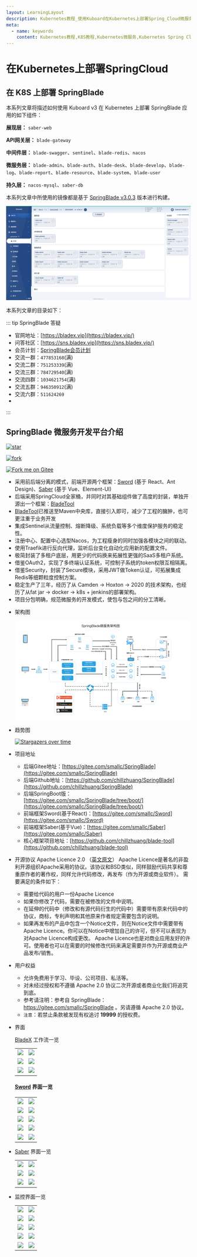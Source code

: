```yaml
---
layout: LearningLayout
description: Kubernetes教程_使用Kuboard在Kubernetes上部署Spring_Cloud微服务平台SpringBlade
meta:
  - name: keywords
    content: Kubernetes教程,K8S教程,Kubernetes微服务,Kubernetes Spring Cloud
---
```


# 在Kubernetes上部署SpringCloud

<AdSenseTitle/>

## 在 K8S 上部署 SpringBlade

本系列文章将描述如何使用 Kuboard v3 在 Kubernetes 上部署 SpringBlade 应用的如下组件：

**展现层：**	`saber-web`

**API网关层：**	`blade-gateway`

**中间件层：**	`blade-swagger`、`sentinel`、`blade-redis`、`nacos`

**微服务层：**	`blade-admin`、`blade-auth`、`blade-desk`、`blade-develop`、`blade-log`、`blade-report`、`blade-resource`、`blade-system`、`blade-user`

**持久层：**	`nacos-mysql`、`saber-db`



本系列文章中所使用的镜像都是基于 <a href="https://gitee.com/smallc/SpringBlade/tree/v3.0.3/" target="_blank">SpringBlade v3.0.3</a> 版本进行构建。



![image-20210501144136997](./index.assets/image-20210501144136997.png)



本系列文章的目录如下：





::: tip SpringBlade 答疑

- 官网地址：[https://bladex.vip](https://bladex.vip/)
- 问答社区：[https://sns.bladex.vip](https://sns.bladex.vip/)
- 会员计划：[SpringBlade会员计划](https://gitee.com/smallc/SpringBlade/wikis/SpringBlade会员计划)
- 交流一群：`477853168`(满)
- 交流二群：`751253339`(满)
- 交流三群：`784729540`(满)
- 交流四群：`1034621754`(满)
- 交流五群：`946350912`(满)
- 交流六群：`511624269`
- 
:::



## SpringBlade 微服务开发平台介绍



[![star](https://gitee.com/smallc/SpringBlade/badge/star.svg?theme=white)](https://gitee.com/smallc/SpringBlade/stargazers)

[![fork](https://gitee.com/smallc/SpringBlade/badge/fork.svg?theme=white)](https://gitee.com/smallc/SpringBlade/members)

[![Fork me on Gitee](https://gitee.com/smallc/SpringBlade/widgets/widget_6.svg)](https://gitee.com/smallc/SpringBlade)



- 采用前后端分离的模式，前端开源两个框架：[Sword](https://gitee.com/smallc/Sword) (基于 React、Ant Design)、[Saber](https://gitee.com/smallc/Saber) (基于 Vue、Element-UI)
- 后端采用SpringCloud全家桶，并同时对其基础组件做了高度的封装，单独开源出一个框架：[BladeTool](https://github.com/chillzhuang/blade-tool)
- [BladeTool](https://github.com/chillzhuang/blade-tool)已推送至Maven中央库，直接引入即可，减少了工程的臃肿，也可更注重于业务开发
- 集成Sentinel从流量控制、熔断降级、系统负载等多个维度保护服务的稳定性。
- 注册中心、配置中心选型Nacos，为工程瘦身的同时加强各模块之间的联动。
- 使用Traefik进行反向代理，监听后台变化自动化应用新的配置文件。
- 极简封装了多租户底层，用更少的代码换来拓展性更强的SaaS多租户系统。
- 借鉴OAuth2，实现了多终端认证系统，可控制子系统的token权限互相隔离。
- 借鉴Security，封装了Secure模块，采用JWT做Token认证，可拓展集成Redis等细颗粒度控制方案。
- 稳定生产了三年，经历了从 Camden -> Hoxton -> 2020 的技术架构，也经历了从fat jar -> docker -> k8s + jenkins的部署架构。
- 项目分包明确，规范微服务的开发模式，使包与包之间的分工清晰。



* 架构图

  ![img](./index.assets/springblade-framework.png)



* 趋势图

  <a href="https://whnb.wang/smallc/SpringBlade" rel="nofollow"><img src="https://whnb.wang/img/smallc/SpringBlade" alt="Stargazers over time"></a>


* 项目地址
  * 后端Gitee地址：[https://gitee.com/smallc/SpringBlade](https://gitee.com/smallc/SpringBlade)
  * 后端Github地址：[https://github.com/chillzhuang/SpringBlade](https://github.com/chillzhuang/SpringBlade)
  * 后端SpringBoot版：[https://gitee.com/smallc/SpringBlade/tree/boot/](https://gitee.com/smallc/SpringBlade/tree/boot/)
  * 前端框架Sword(基于React)：[https://gitee.com/smallc/Sword](https://gitee.com/smallc/Sword)
  * 前端框架Saber(基于Vue)：[https://gitee.com/smallc/Saber](https://gitee.com/smallc/Saber)
  * 核心框架项目地址：[https://github.com/chillzhuang/blade-tool](https://github.com/chillzhuang/blade-tool)

* 开源协议
    Apache Licence 2.0 （[英文原文](http://www.apache.org/licenses/LICENSE-2.0.html)）
    Apache Licence是著名的非盈利开源组织Apache采用的协议。该协议和BSD类似，同样鼓励代码共享和尊重原作者的著作权，同样允许代码修改，再发布（作为开源或商业软件）。
    需要满足的条件如下：
    * 需要给代码的用户一份Apache Licence
    * 如果你修改了代码，需要在被修改的文件中说明。
    * 在延伸的代码中（修改和有源代码衍生的代码中）需要带有原来代码中的协议，商标，专利声明和其他原来作者规定需要包含的说明。
    * 如果再发布的产品中包含一个Notice文件，则在Notice文件中需要带有Apache Licence。你可以在Notice中增加自己的许可，但不可以表现为对Apache Licence构成更改。
    Apache Licence也是对商业应用友好的许可。使用者也可以在需要的时候修改代码来满足需要并作为开源或商业产品发布/销售。

* 用户权益
  * 允许免费用于学习、毕设、公司项目、私活等。
  * 对未经过授权和不遵循 Apache 2.0 协议二次开源或者商业化我们将追究到底。
  * 参考请注明：参考自 SpringBlade：https://gitee.com/smallc/SpringBlade 。另请遵循 Apache 2.0 协议。
  * `注意`：若禁止条款被发现有权追讨 **19999** 的授权费。

* 界面

  [BladeX](https://bladex.vip/#/vip) 工作流一览
    <table>
        <tr>
            <td><img src="https://gitee.com/smallc/SpringBlade/raw/master/pic/bladex-flow1.png"/></td>
            <td><img src="https://gitee.com/smallc/SpringBlade/raw/master/pic/bladex-flow2.png"/></td>
        </tr>
        <tr>
            <td><img src="https://gitee.com/smallc/SpringBlade/raw/master/pic/bladex-flow3.png"/></td>
            <td><img src="https://gitee.com/smallc/SpringBlade/raw/master/pic/bladex-flow4.png"/></td>
        </tr>
        <tr>
            <td><img src="https://gitee.com/smallc/SpringBlade/raw/master/pic/bladex-flow5.png"/></td>
            <td><img src="https://gitee.com/smallc/SpringBlade/raw/master/pic/bladex-flow6.png"/></td>
        </tr>
    </table>

    #### [Sword](https://gitee.com/smallc/Sword) 界面一览
    <table>
        <tr>
            <td><img src="https://gitee.com/smallc/SpringBlade/raw/master/pic/sword-main.png"/></td>
            <td><img src="https://gitee.com/smallc/SpringBlade/raw/master/pic/sword-menu.png"/></td>
        </tr>
        <tr>
            <td><img src="https://gitee.com/smallc/SpringBlade/raw/master/pic/sword-menu-edit.png"/></td>
            <td><img src="https://gitee.com/smallc/SpringBlade/raw/master/pic/sword-menu-icon.png"/></td>
        </tr>
        <tr>
            <td><img src="https://gitee.com/smallc/SpringBlade/raw/master/pic/sword-role.png"/></td>
            <td><img src="https://gitee.com/smallc/SpringBlade/raw/master/pic/sword-user.png"/></td>
        </tr>
        <tr>
            <td><img src="https://gitee.com/smallc/SpringBlade/raw/master/pic/sword-dict.png "/></td>
            <td><img src="https://gitee.com/smallc/SpringBlade/raw/master/pic/sword-log.png"/></td>
        </tr>
        <tr>
            <td><img src="https://gitee.com/smallc/SpringBlade/raw/master/pic/sword-locale-cn.png"/></td>
            <td><img src="https://gitee.com/smallc/SpringBlade/raw/master/pic/sword-locale-us.png"/></td>
        </tr>
    </table>

* [Saber](https://gitee.com/smallc/Saber) 界面一览
    <table>
        <tr>
            <td><img src="https://gitee.com/smallc/SpringBlade/raw/master/pic/saber-user.png"/></td>
            <td><img src="https://gitee.com/smallc/SpringBlade/raw/master/pic/saber-role.png"/></td>
        </tr>
        <tr>
            <td><img src="https://gitee.com/smallc/SpringBlade/raw/master/pic/saber-dict.png"/></td>
            <td><img src="https://gitee.com/smallc/SpringBlade/raw/master/pic/saber-dict-select.png"/></td>
        </tr>
        <tr>
            <td><img src="https://gitee.com/smallc/SpringBlade/raw/master/pic/saber-log.png"/></td>
            <td><img src="https://gitee.com/smallc/SpringBlade/raw/master/pic/saber-code.png"/></td>
        </tr>
    </table>

* 监控界面一览
    <table>
        <tr>
            <td><img src="https://gitee.com/smallc/SpringBlade/raw/master/pic/springblade-grafana.png"/></td>
            <td><img src="https://gitee.com/smallc/SpringBlade/raw/master/pic/springblade-harbor.png"/></td>
        </tr>
        <tr>
            <td><img src="https://gitee.com/smallc/SpringBlade/raw/master/pic/springblade-traefik.png"/></td>
            <td><img src="https://gitee.com/smallc/SpringBlade/raw/master/pic/springblade-traefik-health.png"/></td>
        </tr>
        <tr>
            <td><img src="https://gitee.com/smallc/SpringBlade/raw/master/pic/springblade-nacos.png"/></td>
            <td><img src="https://gitee.com/smallc/SpringBlade/raw/master/pic/springblade-sentinel.png"/></td>
        </tr>
        <tr>
            <td><img src="https://gitee.com/smallc/SpringBlade/raw/master/pic/springblade-admin1.png"/></td>
            <td><img src="https://gitee.com/smallc/SpringBlade/raw/master/pic/springblade-admin2.png"/></td>
        </tr>
        <tr>
            <td><img src="https://gitee.com/smallc/SpringBlade/raw/master/pic/springblade-swagger1.png"/></td>
            <td><img src="https://gitee.com/smallc/SpringBlade/raw/master/pic/springblade-swagger2.png"/></td>
        </tr>
    </table>

